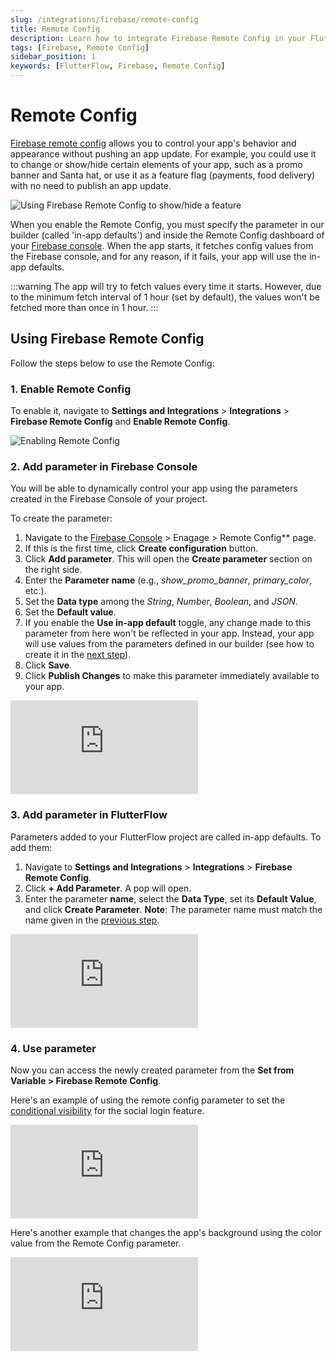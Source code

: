 ```yaml
---
slug: /integrations/firebase/remote-config
title: Remote Config
description: Learn how to integrate Firebase Remote Config in your FlutterFlow app.
tags: [Firebase, Remote Config]
sidebar_position: 1
keywords: [FlutterFlow, Firebase, Remote Config]
---
```


# Remote Config

[Firebase remote config](https://firebase.google.com/docs/remote-config) allows you to control your app's behavior and appearance without pushing an app update. For example, you could use it to change or show/hide certain elements of your app, such as a promo banner and Santa hat, or use it as a feature flag (payments, food delivery) with no need to publish an app update.

![Using Firebase Remote Config to show/hide a feature](imgs/show-hide-fi.avif)

When you enable the Remote Config, you must specify the parameter in our builder (called 'in-app defaults') and inside the Remote Config dashboard of your [Firebase console](https://console.firebase.google.com/). When the app starts, it fetches config values from the Firebase console, and for any reason, if it fails, your app will use the in-app defaults.

:::warning
The app will try to fetch values every time it starts. However, due to the minimum fetch interval of 1 hour (set by default), the values won't be fetched more than once in 1 hour.
:::

## Using Firebase Remote Config

Follow the steps below to use the Remote Config:

### 1. Enable Remote Config

To enable it, navigate to **Settings and Integrations** > **Integrations** > **Firebase Remote Config** and **Enable Remote Config**.

![Enabling Remote Config](imgs/enable-remote-config.avif)

### 2. Add parameter in Firebase Console

You will be able to dynamically control your app using the parameters created in the Firebase Console of your project.

To create the parameter:

1. Navigate to the [Firebase Console](https://console.firebase.google.com/u/0/) > Enagage > Remote Config** page.
2. If this is the first time, click **Create configuration** button.
3. Click **Add parameter**. This will open the **Create parameter** section on the right side.
4. Enter the **Parameter name** (e.g., *show_promo_banner*, *primary_color*, etc.).
5. Set the **Data type** among the *String*, *Number*, *Boolean*, and *JSON*.
6. Set the **Default value**.
7. If you enable the **Use in-app default** toggle, any change made to this parameter from here won't be reflected in your app. Instead, your app will use values from the parameters defined in our builder (see how to create it in the [next step](#3-add-parameter-in-flutterflow)).
8. Click **Save**.
9. Click **Publish Changes** to make this parameter immediately available to your app.


<div style={{
    position: 'relative',
    paddingBottom: 'calc(56.67989417989418% + 41px)', // Keeps the aspect ratio and additional padding
    height: 0,
    width: '100%'}}>
    <iframe 
        src="https://demo.arcade.software/xTbhNczhOdJfzpeSBv7e?embed&show_copy_link=true"
        title=""
        style={{
            position: 'absolute',
            top: 0,
            left: 0,
            width: '100%',
            height: '100%',
            colorScheme: 'light'
        }}
        frameborder="0"
        loading="lazy"
        webkitAllowFullScreen
        mozAllowFullScreen
        allowFullScreen
        allow="clipboard-write">
    </iframe>
</div>
<p></p>

### 3. Add parameter in FlutterFlow

Parameters added to your FlutterFlow project are called in-app defaults. To add them:

1. Navigate to **Settings and Integrations** > **Integrations** > **Firebase Remote Config**.
2. Click **+ Add Parameter**. A pop will open.
3. Enter the parameter **name**, select the **Data Type**, set its **Default Value**, and click **Create Parameter**. **Note**: The parameter name must match the name given in the [previous step](#2-add-parameter-in-firebase-console).

<div style={{
    position: 'relative',
    paddingBottom: 'calc(56.67989417989418% + 41px)', // Keeps the aspect ratio and additional padding
    height: 0,
    width: '100%'}}>
    <iframe 
        src="https://demo.arcade.software/LPFTBWYk2GIQ2TZzpZzF?embed&show_copy_link=true"
        title=""
        style={{
            position: 'absolute',
            top: 0,
            left: 0,
            width: '100%',
            height: '100%',
            colorScheme: 'light'
        }}
        frameborder="0"
        loading="lazy"
        webkitAllowFullScreen
        mozAllowFullScreen
        allowFullScreen
        allow="clipboard-write">
    </iframe>
</div>
<p></p>

### 4. Use parameter

Now you can access the newly created parameter from the **Set from Variable > Firebase Remote Config**.

Here's an example of using the remote config parameter to set the [conditional visibility](../../resources/ui/widgets/widget-commonalities.md#conditional) for the social login feature.

<div style={{
    position: 'relative',
    paddingBottom: 'calc(56.67989417989418% + 41px)', // Keeps the aspect ratio and additional padding
    height: 0,
    width: '100%'}}>
    <iframe 
        src="https://demo.arcade.software/BXpPxrWjncgJ5QqqhCTW?embed&show_copy_link=true"
        title=""
        style={{
            position: 'absolute',
            top: 0,
            left: 0,
            width: '100%',
            height: '100%',
            colorScheme: 'light'
        }}
        frameborder="0"
        loading="lazy"
        webkitAllowFullScreen
        mozAllowFullScreen
        allowFullScreen
        allow="clipboard-write">
    </iframe>
</div>
<p></p>

Here's another example that changes the app's background using the color value from the Remote Config parameter.

<div style={{
    position: 'relative',
    paddingBottom: 'calc(56.67989417989418% + 41px)', // Keeps the aspect ratio and additional padding
    height: 0,
    width: '100%'}}>
    <iframe 
        src="https://demo.arcade.software/4RHPm1hnQpL7kpN2NcRB?embed&show_copy_link=true"
        title=""
        style={{
            position: 'absolute',
            top: 0,
            left: 0,
            width: '100%',
            height: '100%',
            colorScheme: 'light'
        }}
        frameborder="0"
        loading="lazy"
        webkitAllowFullScreen
        mozAllowFullScreen
        allowFullScreen
        allow="clipboard-write">
    </iframe>
</div>
<p></p>

